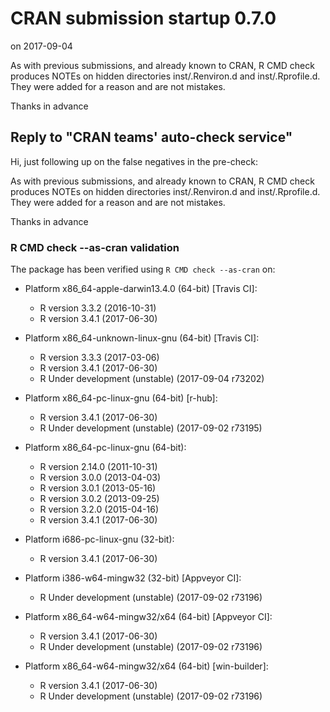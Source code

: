# CRAN submission startup 0.7.0
on 2017-09-04

As with previous submissions, and already known to CRAN,
R CMD check produces NOTEs on hidden directories inst/.Renviron.d
and inst/.Rprofile.d. They were added for a reason and are not mistakes.

Thanks in advance


## Reply to "CRAN teams' auto-check service"

Hi, just following up on the false negatives in the pre-check:

As with previous submissions, and already known to CRAN, R CMD check
produces NOTEs on hidden directories inst/.Renviron.d and
inst/.Rprofile.d. They were added for a reason and are not mistakes.

Thanks in advance


### R CMD check --as-cran validation

The package has been verified using `R CMD check --as-cran` on:

* Platform x86_64-apple-darwin13.4.0 (64-bit) [Travis CI]:
  - R version 3.3.2 (2016-10-31)
  - R version 3.4.1 (2017-06-30)
  
* Platform x86_64-unknown-linux-gnu (64-bit) [Travis CI]:
  - R version 3.3.3 (2017-03-06)
  - R version 3.4.1 (2017-06-30)
  - R Under development (unstable) (2017-09-04 r73202)

* Platform x86_64-pc-linux-gnu (64-bit) [r-hub]:
  - R version 3.4.1 (2017-06-30)
  - R Under development (unstable) (2017-09-02 r73195)

* Platform x86_64-pc-linux-gnu (64-bit):
  - R version 2.14.0 (2011-10-31)
  - R version 3.0.0 (2013-04-03)
  - R version 3.0.1 (2013-05-16)
  - R version 3.0.2 (2013-09-25)
  - R version 3.2.0 (2015-04-16)
  - R version 3.4.1 (2017-06-30)

* Platform i686-pc-linux-gnu (32-bit):
  - R version 3.4.1 (2017-06-30)

* Platform i386-w64-mingw32 (32-bit) [Appveyor CI]:
  - R Under development (unstable) (2017-09-02 r73196)

* Platform x86_64-w64-mingw32/x64 (64-bit) [Appveyor CI]:
  - R version 3.4.1 (2017-06-30)
  - R Under development (unstable) (2017-09-02 r73196)

* Platform x86_64-w64-mingw32/x64 (64-bit) [win-builder]:
  - R version 3.4.1 (2017-06-30)
  - R Under development (unstable) (2017-09-02 r73196)

